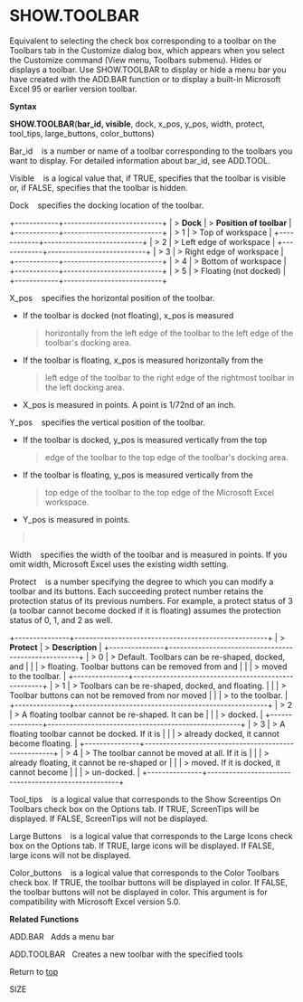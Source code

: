 SHOW.TOOLBAR
============

Equivalent to selecting the check box corresponding to a toolbar on the
Toolbars tab in the Customize dialog box, which appears when you select
the Customize command (View menu, Toolbars submenu). Hides or displays a
toolbar. Use SHOW.TOOLBAR to display or hide a menu bar you have created
with the ADD.BAR function or to display a built-in Microsoft Excel 95 or
earlier version toolbar.

**Syntax**

**SHOW.TOOLBAR**(**bar\_id, visible**, dock, x\_pos, y\_pos, width,
protect, tool\_tips, large\_buttons, color\_buttons)

Bar\_id    is a number or name of a toolbar corresponding to the
toolbars you want to display. For detailed information about bar\_id,
see ADD.TOOL.

Visible    is a logical value that, if TRUE, specifies that the toolbar
is visible or, if FALSE, specifies that the toolbar is hidden.

Dock    specifies the docking location of the toolbar.

+------------+---------------------------+
| > **Dock** | > **Position of toolbar** |
+------------+---------------------------+
| > 1        | > Top of workspace        |
+------------+---------------------------+
| > 2        | > Left edge of workspace  |
+------------+---------------------------+
| > 3        | > Right edge of workspace |
+------------+---------------------------+
| > 4        | > Bottom of workspace     |
+------------+---------------------------+
| > 5        | > Floating (not docked)   |
+------------+---------------------------+

X\_pos    specifies the horizontal position of the toolbar.

-   If the toolbar is docked (not floating), x\_pos is measured
    > horizontally from the left edge of the toolbar to the left edge of
    > the toolbar\'s docking area.

-   If the toolbar is floating, x\_pos is measured horizontally from the
    > left edge of the toolbar to the right edge of the rightmost
    > toolbar in the left docking area.

-   X\_pos is measured in points. A point is 1/72nd of an inch.

Y\_pos    specifies the vertical position of the toolbar.

-   If the toolbar is docked, y\_pos is measured vertically from the top
    > edge of the toolbar to the top edge of the toolbar\'s docking
    > area.

-   If the toolbar is floating, y\_pos is measured vertically from the
    > top edge of the toolbar to the top edge of the Microsoft Excel
    > workspace.

-   Y\_pos is measured in points.

>  

Width    specifies the width of the toolbar and is measured in points.
If you omit width, Microsoft Excel uses the existing width setting.

Protect    is a number specifying the degree to which you can modify a
toolbar and its buttons. Each succeeding protect number retains the
protection status of its previous numbers. For example, a protect status
of 3 (a toolbar cannot become docked if it is floating) assumes the
protection status of 0, 1, and 2 as well.

+---------------+-----------------------------------------------------+
| > **Protect** | > **Description**                                   |
+---------------+-----------------------------------------------------+
| > 0           | > Default. Toolbars can be re-shaped, docked, and   |
|               | > floating. Toolbar buttons can be removed from and |
|               | > moved to the toolbar.                             |
+---------------+-----------------------------------------------------+
| > 1           | > Toolbars can be re-shaped, docked, and floating.  |
|               | > Toolbar buttons can not be removed from nor moved |
|               | > to the toolbar.                                   |
+---------------+-----------------------------------------------------+
| > 2           | > A floating toolbar cannot be re-shaped. It can be |
|               | > docked.                                           |
+---------------+-----------------------------------------------------+
| > 3           | > A floating toolbar cannot be docked. If it is     |
|               | > already docked, it cannot become floating.        |
+---------------+-----------------------------------------------------+
| > 4           | > The toolbar cannot be moved at all. If it is      |
|               | > already floating, it cannot be re-shaped or       |
|               | > moved. If it is docked, it cannot become          |
|               | > un-docked.                                        |
+---------------+-----------------------------------------------------+

Tool\_tips    is a logical value that corresponds to the Show Screentips
On Toolbars check box on the Options tab. If TRUE, ScreenTips will be
displayed. If FALSE, ScreenTips will not be displayed.

Large Buttons    is a logical value that corresponds to the Large Icons
check box on the Options tab. If TRUE, large icons will be displayed. If
FALSE, large icons will not be displayed.

Color\_buttons    is a logical value that corresponds to the Color
Toolbars check box. If TRUE, the toolbar buttons will be displayed in
color. If FALSE, the toolbar buttons will not be displayed in color.
This argument is for compatibility with Microsoft Excel version 5.0.

**Related Functions**

ADD.BAR   Adds a menu bar

ADD.TOOLBAR   Creates a new toolbar with the specified tools

Return to [top](#Q)

SIZE
